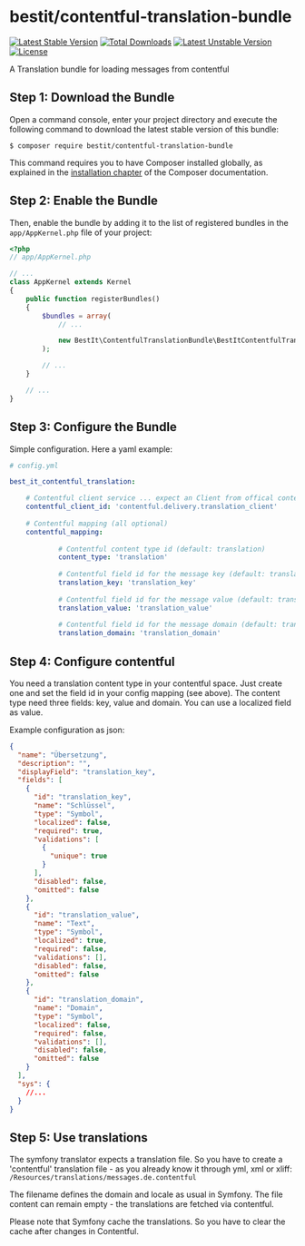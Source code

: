 # bestit/contentful-translation-bundle

[![Latest Stable Version](https://poser.pugx.org/bestit/contentful-translation-bundle/v/stable)](https://packagist.org/packages/bestit/contentful-translation-bundle)
[![Total Downloads](https://poser.pugx.org/bestit/contentful-translation-bundle/downloads)](https://packagist.org/packages/bestit/contentful-translation-bundle)
[![Latest Unstable Version](https://poser.pugx.org/bestit/contentful-translation-bundle/v/unstable)](https://packagist.org/packages/bestit/contentful-translation-bundle)
[![License](https://poser.pugx.org/bestit/contentful-translation-bundle/license)](https://packagist.org/packages/bestit/contentful-translation-bundle)

A Translation bundle for loading messages from contentful


Step 1: Download the Bundle
---------------------------

Open a command console, enter your project directory and execute the
following command to download the latest stable version of this bundle:

```console
$ composer require bestit/contentful-translation-bundle
```

This command requires you to have Composer installed globally, as explained
in the [installation chapter](https://getcomposer.org/doc/00-intro.md)
of the Composer documentation.

Step 2: Enable the Bundle
-------------------------

Then, enable the bundle by adding it to the list of registered bundles
in the `app/AppKernel.php` file of your project:

```php
<?php
// app/AppKernel.php

// ...
class AppKernel extends Kernel
{
    public function registerBundles()
    {
        $bundles = array(
            // ...

            new BestIt\ContentfulTranslationBundle\BestItContentfulTranslationBundle(),
        );

        // ...
    }

    // ...
}
```

Step 3: Configure the Bundle
-------------------------

Simple configuration. Here a yaml example:

```yml
# config.yml

best_it_contentful_translation:

    # Contentful client service ... expect an Client from offical contentful sdk
    contentful_client_id: 'contentful.delivery.translation_client'                      # Required
    
    # Contentful mapping (all optional)
    contentful_mapping:
    
            # Contentful content type id (default: translation)
            content_type: 'translation'
            
            # Contentful field id for the message key (default: translation_key)
            translation_key: 'translation_key'
            
            # Contentful field id for the message value (default: translation_value)
            translation_value: 'translation_value'
            
            # Contentful field id for the message domain (default: translation_domain)
            translation_domain: 'translation_domain'

```

Step 4: Configure contentful
-------------------------

You need a translation content type in your contentful space. Just create one and set the field id in your config mapping (see above).
The content type need three fields: key, value and domain. You can use a localized field as value.

Example configuration as json:
```json
{
  "name": "Übersetzung",
  "description": "",
  "displayField": "translation_key",
  "fields": [
    {
      "id": "translation_key",
      "name": "Schlüssel",
      "type": "Symbol",
      "localized": false,
      "required": true,
      "validations": [
        {
          "unique": true
        }
      ],
      "disabled": false,
      "omitted": false
    },
    {
      "id": "translation_value",
      "name": "Text",
      "type": "Symbol",
      "localized": true,
      "required": false,
      "validations": [],
      "disabled": false,
      "omitted": false
    },
    {
      "id": "translation_domain",
      "name": "Domain",
      "type": "Symbol",
      "localized": false,
      "required": false,
      "validations": [],
      "disabled": false,
      "omitted": false
    }
  ],
  "sys": {
    //...
  }
}
```

Step 5: Use translations
-------------------------

The symfony translator expects a translation file. So you have to create a 'contentful' translation file - 
as you already know it through yml, xml or xliff: `/Resources/translations/messages.de.contentful`

The filename defines the domain and locale as usual in Symfony. 
The file content can remain empty - the translations are fetched via contentful.

Please note that Symfony cache the translations. So you have to clear the cache after changes in Contentful.